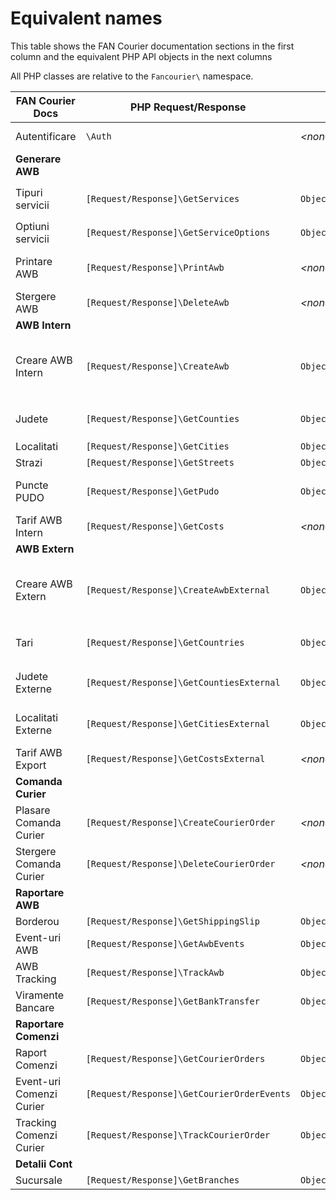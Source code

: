 # Equivalent names

This table shows the FAN Courier documentation sections in the first column and the equivalent PHP API objects in the next columns

All PHP classes are relative to the `Fancourier\` namespace.


|FAN Courier Docs         |PHP Request/Response                      |PHP Object                   |Notes                               |
|-------------------------|------------------------------------------|-----------------------------|------------------------------------|
|Autentificare            |`\Auth`                                   |*\<none\>*                   |No need to create or call manually  |
|**Generare AWB**         |                                          |                             |                                    |
|Tipuri servicii          |`[Request/Response]\GetServices`          |`Objects\Service`            |No need to manually create request object. Just call `Fancourier::getServices()` |
|Optiuni servicii         |`[Request/Response]\GetServiceOptions`    |`Objects\ServiceOption`      |---                                 |
|Printare AWB             |`[Request/Response]\PrintAwb`             |*\<none\>*                   | Calling **getData()** on it will return the HTML, PDF or ZPL file data |
|Stergere AWB             |`[Request/Response]\DeleteAwb`            |*\<none\>*                   |---                                 |
|**AWB Intern**           |                                          |                             |                                    |
|Creare AWB Intern        |`[Request/Response]\CreateAwb`            |`Objects\AwbIntern`          |Used for both single and bulk AWB creation. AWB information is set via the object. The request object takes AwbIntern objects. |
|Judete                   |`[Request/Response]\GetCounties`          |`Objects\County`             |No need to manually create request object. Just call `Fancourier::getCounties()` |
|Localitati               |`[Request/Response]\GetCities`            |`Objects\City`               |---                                 |
|Strazi                   |`[Request/Response]\GetStreets`           |`Objects\Street`             |---                                 |
|Puncte PUDO              |`[Request/Response]\GetPudo`              |`Objects\Pudo`               |For FANBox. Returns list of lockers available for FANBox deliveries |
|Tarif AWB Intern         |`[Request/Response]\GetCosts`             |*\<none\>*                   |---                                 |
|**AWB Extern**           |                                          |                             |                                    |
|Creare AWB Extern        |`[Request/Response]\CreateAwbExternal`    |`Objects\AwbExtern`          |Used for both single and bulk AWB creation. AWB information is set via the object. The request object takes AwbExtern objects. |
|Tari                     |`[Request/Response]\GetCountries`         |`Objects\Country`            |No need to manually create request object. Just call `Fancourier::getCountries()` |
|Judete Externe           |`[Request/Response]\GetCountiesExternal`  |`Objects\CountyExternal`     |Works only for the following countries: Moldova, Grecia, Bulgaria |
|Localitati Externe       |`[Request/Response]\GetCitiesExternal`    |`Objects\CityExternal`       |Works only for the following countries: Moldova, Grecia, Bulgaria |
|Tarif AWB Export         |`[Request/Response]\GetCostsExternal`     |*\<none\>*                   |---                                 |
|**Comanda Curier**       |                                          |                             |                                    |
|Plasare Comanda Curier   |`[Request/Response]\CreateCourierOrder`   |*\<none\>*                   |---                                 |
|Stergere Comanda Curier  |`[Request/Response]\DeleteCourierOrder`   |*\<none\>*                   |---                                 |
|**Raportare AWB**        |                                          |                             |                                    |
|Borderou                 |`[Request/Response]\GetShippingSlip`      |`Objects\ShippingSlip`       |---                                 |
|Event-uri AWB            |`[Request/Response]\GetAwbEvents`         |`Objects\AwbEvent`           |---                                 |
|AWB Tracking             |`[Request/Response]\TrackAwb`             |`Objects\AwbTracker`         |Get tracking information for 1 or more AWBs |
|Viramente Bancare        |`[Request/Response]\GetBankTransfer`      |`Objects\BankTransfer`       |---                                 |
|**Raportare Comenzi**    |                                          |                             |                                    |
|Raport Comenzi           |`[Request/Response]\GetCourierOrders`     |`Objects\CourierOrder`       |---                                 |
|Event-uri Comenzi Curier |`[Request/Response]\GetCourierOrderEvents`|`Objects\CourierOrderEvent`  |---                                 |
|Tracking Comenzi Curier  |`[Request/Response]\TrackCourierOrder`    |`Objects\CourierOrderTracker`|---                                 |
|**Detalii Cont**         |                                          |                             |                                    |
|Sucursale                |`[Request/Response]\GetBranches`          |`Objects\Branch`             |---                                 |


